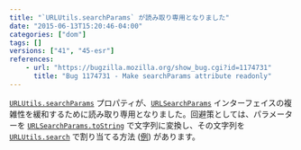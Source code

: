 ```yaml
---
title: "`URLUtils.searchParams` が読み取り専用となりました"
date: "2015-06-13T15:20:46-04:00"
categories: ["dom"]
tags: []
versions: ["41", "45-esr"]
references:
    - url: "https://bugzilla.mozilla.org/show_bug.cgi?id=1174731"
      title: "Bug 1174731 - Make searchParams attribute readonly"
---
```

[`URLUtils.searchParams`](https://developer.mozilla.org/docs/Web/API/URLUtils/searchParams) プロパティが、[`URLSearchParams`](https://developer.mozilla.org/docs/Web/API/URLSearchParams) インターフェイスの複雑性を緩和するために読み取り専用となりました。回避策としては、パラメーターを [`URLSearchParams.toString`](https://developer.mozilla.org/docs/Web/API/URLSearchParams/toString) で文字列に変換し、その文字列を [`URLUtils.search`](https://developer.mozilla.org/docs/Web/API/URLUtils/search) で割り当てる方法 ([例](https://github.com/bzdeck/bzdeck/commit/c0841f7f0bfe17fac71b606be6b3777049aea6dc)) があります。
